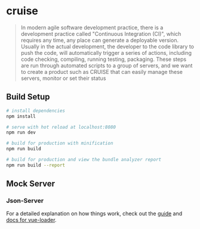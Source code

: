 # cruise

> In modern agile software development practice, there is a development practice called "Continuous Integration (CI)",
which requires any time, any place can generate a deployable version. Usually in the actual development, the developer
to the code library to push the code, will automatically trigger a series of actions, including code checking, compiling,
running testing, packaging. These steps are run through automated scripts to a group of servers, and we want to create
a product such as CRUISE that can easily manage these servers, monitor or set their status

## Build Setup

``` bash
# install dependencies
npm install

# serve with hot reload at localhost:8080
npm run dev

# build for production with minification
npm run build

# build for production and view the bundle analyzer report
npm run build --report
```
## Mock Server
### Json-Server 
For a detailed explanation on how things work, check out the [guide](http://vuejs-templates.github.io/webpack/) and [docs for vue-loader](http://vuejs.github.io/vue-loader).
